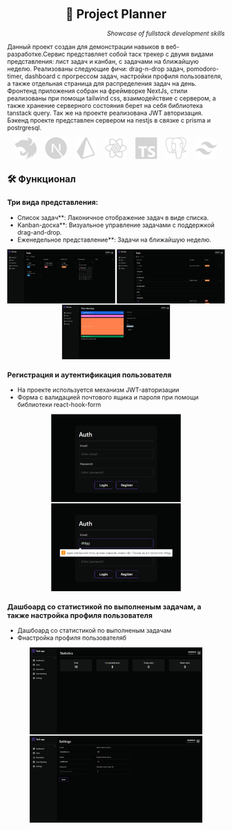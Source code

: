 <!-- markdownlint-disable MD033 MD041 -->
<p align="center">
  <h1 align="center">📒 Project Planner</h1>
</p>
<p align="end">
  <span ><i>Showcase of fullstack development skills</i></span>
</p>
Данный проект создан для демонстрации навыков в веб-разработке.Cервис представляет собой таск трекер с двумя видами представления: лист задач и канбан, с задачами на ближайшую неделю. Реализованы следующие фичи: drag-n-drop задач, pomodoro-timer, dashboard c прогрессом задач, настройки профиля пользователя, а также отдельная страница для распределения задач на день. Фронтенд приложения собран на фреймворке NextJs, cтили реализованы при помощи tailwind css, взаимодействие с сервером, а также хранение серверного состояния берет на себя библиотека tanstack query. Так же на проекте реализована JWT авторизация. Бэкенд проекте представлен сервером на nestjs в связке c prisma и postrgresql.

<br/>
<p align="center">
  <img src="assets/icons/nestjs.svg" width="50"/>&nbsp;&nbsp;&nbsp;&nbsp;
  <img src="assets/icons/nextjs.svg" width="50"/>&nbsp;&nbsp;&nbsp;&nbsp;
  <img src="assets/icons/prisma.svg" width="50"/>&nbsp;&nbsp;&nbsp;&nbsp;
  <img src="assets/icons/reactquery.svg" width="50"/>&nbsp;&nbsp;&nbsp;&nbsp;
  <img src="assets/icons/typescript.svg" width="50"/>&nbsp;&nbsp;&nbsp;&nbsp;
  <img src="assets/icons/postgresql.svg" width="50"/>&nbsp;&nbsp;&nbsp;&nbsp;
  <img src="assets/icons/tailwindcss.svg" width="50"/>
</p>

<h2>🛠️ Функционал  </h2>

<h3 align="start">Три вида представления:</h3>

<ul>
  <li>Список задач**: Лаконичное отображение задач в виде списка.</li>
  <li>Kanban-доска**: Визуальное управление задачами с поддержкой drag-and-drop.</li>
  <li>Еженедельное представление**: Задачи на ближайшую неделю.</li>
</ul>

<p align="center">
  <img src="assets/tasks-kanban.png" alt="tasks page" width="250"/>
  <img src="assets/tasks.png" alt="tasks page" width="250"/>
  <img src="assets/time-blocking.png" alt="tasks page" width="250"/>
</p>





<h3 align="start">Регистрация и аутентификация пользователя</h3>

<p>
  <ul>
    <li>На проекте используется механизм JWT-авторизации</li>
    <li>Форма с валидацией почтового ящика и пароля при помощи библиотеки react-hook-form</li>
  </ul>
</p>

<p align="center">
  <img src="assets/auth-window.png" alt="tasks page" width="300"/>
  <img src="assets/auth-window-validation.png" alt="tasks page" width="300"/>
</p>

<h3 align="start">Дашбоард со статистикой по выполненым задачам, а также настройка профиля пользователя </h3>
<p>
  <ul>
    <li>Дашбоард со статистикой по выполненым задачам</li>
    <li>Фнастройка профиля пользователяб</li>
  </ul>
</p>
<p align="center">
  <img src="assets/dashboard.png" alt="tasks page" width="400"/>
  <img src="assets/settings.png" alt="tasks page" width="400"/>
</p>
<!-- markdownlint-enable MD033 -->
